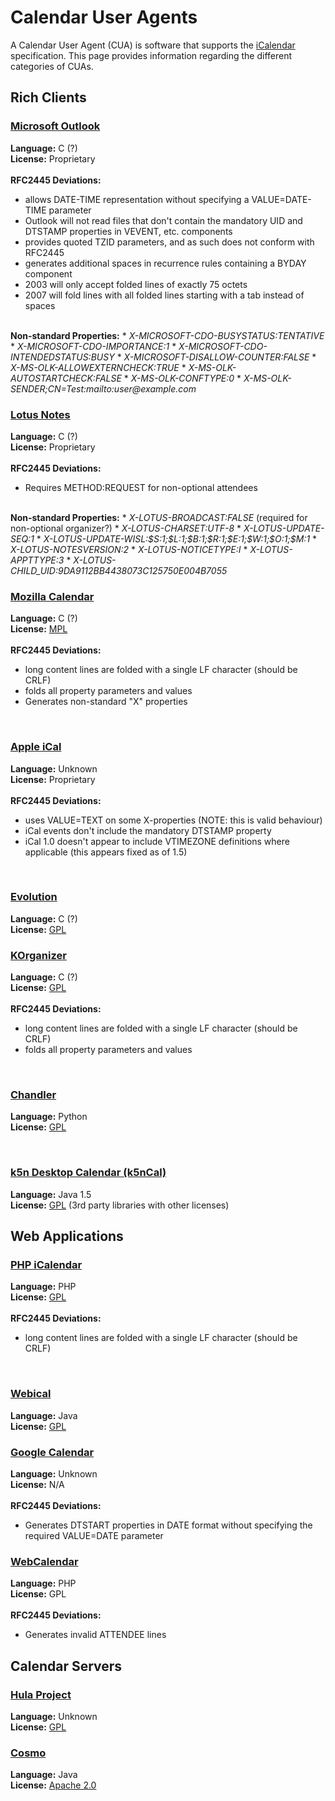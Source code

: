 # Calendar User Agents

A Calendar User Agent (CUA) is software that supports the [iCalendar](http://www.ietf.org/rfc/rfc2445.txt) specification. This page provides information regarding the different categories of CUAs.

## Rich Clients

### [Microsoft Outlook](http://www.microsoft.com/outlook/)
<strong>Language:</strong> C   (?)
<br/>
<strong>License:</strong> Proprietary
<br/><br/>
<strong>RFC2445 Deviations:</strong>
* allows DATE-TIME representation without specifying a VALUE=DATE-TIME parameter
* Outlook will not read files that don't contain the mandatory UID and DTSTAMP properties in VEVENT, etc. components
* provides quoted TZID parameters, and as such does not conform with RFC2445
* generates additional spaces in recurrence rules containing a BYDAY component
* 2003 will only accept folded lines of exactly 75 octets
* 2007 will fold lines with all folded lines starting with a tab instead of spaces
<br/>
<strong>Non-standard Properties:</strong>
* <em>X-MICROSOFT-CDO-BUSYSTATUS:TENTATIVE </em>
* <em>X-MICROSOFT-CDO-IMPORTANCE:1 </em>
* <em>X-MICROSOFT-CDO-INTENDEDSTATUS:BUSY </em>
* <em>X-MICROSOFT-DISALLOW-COUNTER:FALSE </em>
* <em>X-MS-OLK-ALLOWEXTERNCHECK:TRUE </em>
* <em>X-MS-OLK-AUTOSTARTCHECK:FALSE </em>
* <em>X-MS-OLK-CONFTYPE:0 </em>
* <em>X-MS-OLK-SENDER;CN=Test:mailto:user@example.com</em>
<br/>

### [Lotus Notes](http://www.ibm.com/software/lotus)
<strong>Language:</strong> C   (?)
<br/>
<strong>License:</strong> Proprietary
<br/><br/>
<strong>RFC2445 Deviations:</strong>
* Requires METHOD:REQUEST for non-optional attendees
<br/>
<strong>Non-standard Properties:</strong>
* <em>X-LOTUS-BROADCAST:FALSE</em> (required for non-optional organizer?)
* <em>X-LOTUS-CHARSET:UTF-8 </em>
* <em>X-LOTUS-UPDATE-SEQ:1 </em>
* <em>X-LOTUS-UPDATE-WISL:$S:1;$L:1;$B:1;$R:1;$E:1;$W:1;$O:1;$M:1 </em>
* <em>X-LOTUS-NOTESVERSION:2 </em>
* <em>X-LOTUS-NOTICETYPE:I </em>
* <em>X-LOTUS-APPTTYPE:3 </em>
* <em>X-LOTUS-CHILD_UID:9DA9112BB4438073C125750E004B7055 </em>
<br/>

### [Mozilla Calendar](http://www.mozilla.org/projects/calendar/)
<strong>Language:</strong> C   (?)
<br/>
<strong>License:</strong> [MPL](http://www.mozilla.org/MPL/MPL-1.1.html)
<br/><br/>
<strong>RFC2445 Deviations:</strong>
* long content lines are folded with a single LF character (should be CRLF)
* folds all property parameters and values
* Generates non-standard "X" properties
<br/>

### [Apple iCal](http://www.apple.com/ical/)
<strong>Language:</strong> Unknown
<br/>
<strong>License:</strong> Proprietary
<br/><br/>
<strong>RFC2445 Deviations:</strong>
* uses VALUE=TEXT on some X-properties (NOTE: this is valid behaviour)
* iCal events don't include the mandatory DTSTAMP property
* iCal 1.0 doesn't appear to include VTIMEZONE definitions where applicable (this appears fixed as of 1.5)
<br/>

### [Evolution](http://www.gnome.org/projects/evolution/)
<strong>Language:</strong> C   (?)
<br/>
<strong>License:</strong> [GPL](http://www.gnu.org/licenses/gpl.html)
<br/>

### [KOrganizer](http://korganizer.kde.org/)
<strong>Language:</strong> C   (?)
<br/>
<strong>License:</strong> [GPL](http://www.gnu.org/licenses/gpl.html)
<br/><br/>
<strong>RFC2445 Deviations:</strong>
* long content lines are folded with a single LF character (should be CRLF)
* folds all property parameters and values
<br/>

### [Chandler](http://chandler.osafoundation.org/)
<strong>Language:</strong> Python
<br/>
<strong>License:</strong> [GPL](http://www.gnu.org/licenses/gpl.html)

<br/>

### [k5n Desktop Calendar (k5nCal)](http://www.k5n.us/k5ncal.php)
<strong>Language:</strong> Java 1.5
<br/>
<strong>License:</strong> [GPL](http://www.k5n.us/k5ncal.php?topic=Licensing) (3rd party libraries with other licenses)

## Web Applications

### [PHP iCalendar](http://phpicalendar.net/)
<strong>Language:</strong> PHP
<br/>
<strong>License:</strong> [GPL](http://www.gnu.org/licenses/gpl.html)
<br/><br/>
<strong>RFC2445 Deviations:</strong>
* long content lines are folded with a single LF character (should be CRLF)
<br/>

### [Webical](http://www.webical.org/)
<strong>Language:</strong> Java
<br/>
<strong>License:</strong> [GPL](http://www.gnu.org/licenses/gpl.html)
<br/>

### [Google Calendar](http://calendar.google.com/)
<strong>Language:</strong> Unknown
<br/>
<strong>License:</strong> N/A
<br/><br/>
<strong>RFC2445 Deviations:</strong>
* Generates DTSTART properties in DATE format without specifying the required VALUE=DATE parameter

### [WebCalendar](http://www.k5n.us/webcalendar.php)
<strong>Language:</strong> PHP
<br/>
<strong>License:</strong> GPL
<br/><br/>
<strong>RFC2445 Deviations:</strong>
* Generates invalid ATTENDEE lines

## Calendar Servers

### [Hula Project](http://www.hula-project.org/)
<strong>Language:</strong> Unknown
<br/>
<strong>License:</strong> [GPL](http://www.gnu.org/licenses/gpl.html)

### [Cosmo](http://cosmo.osafoundation.org/)
<strong>Language:</strong> Java
<br/>
<strong>License:</strong> [Apache 2.0](http://apache.org/licenses/LICENSE-2.0)
